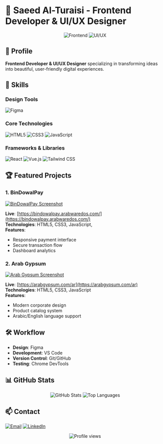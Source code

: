 # 🎨 Saeed Al-Turaisi - Frontend Developer & UI/UX Designer

<div align="center">
  <img src="https://img.shields.io/badge/Frontend_Developer-Expert-9cf" alt="Frontend">
  <img src="https://img.shields.io/badge/UI/UX_Designer-Creative-orange" alt="UI/UX">
</div>

## 🌟 Profile
**Frontend Developer & UI/UX Designer** specializing in transforming ideas into beautiful, user-friendly digital experiences.

## 🎨 Skills

### Design Tools
![Figma](https://img.shields.io/badge/Figma-F24E1E?style=for-the-badge&logo=figma&logoColor=white)

### Core Technologies
![HTML5](https://img.shields.io/badge/HTML5-E34F26?style=for-the-badge&logo=html5&logoColor=white)
![CSS3](https://img.shields.io/badge/CSS3-1572B6?style=for-the-badge&logo=css3&logoColor=white)
![JavaScript](https://img.shields.io/badge/JavaScript-F7DF1E?style=for-the-badge&logo=javascript&logoColor=black)

### Frameworks & Libraries
![React](https://img.shields.io/badge/React-61DAFB?style=for-the-badge&logo=react&logoColor=white)
![Vue.js](https://img.shields.io/badge/Vue.js-4FC08D?style=for-the-badge&logo=vue.js&logoColor=white)
![Tailwind CSS](https://img.shields.io/badge/Tailwind_CSS-38B2AC?style=for-the-badge&logo=tailwind-css&logoColor=white)

## 🏆 Featured Projects

### 1. BinDowalPay
[![BinDowalPay Screenshot](https://via.placeholder.com/800x400?text=BinDowalPay+Screenshot)](https://bindowalpay.arabwaredos.com/)

**Live**: [https://bindowalpay.arabwaredos.com/](https://bindowalpay.arabwaredos.com/)  
**Technologies**: HTML5, CSS3, JavaScript,   
**Features**:
- Responsive payment interface
- Secure transaction flow
- Dashboard analytics

### 2. Arab Gypsum
[![Arab Gypsum Screenshot](https://via.placeholder.com/800x400?text=Arab+Gypsum+Screenshot)](https://arabgypsum.com/ar)

**Live**: [https://arabgypsum.com/ar](https://arabgypsum.com/ar)  
**Technologies**: HTML5, CSS3, JavaScript  
**Features**:
- Modern corporate design
- Product catalog system
- Arabic/English language support

## 🛠 Workflow
- **Design**: Figma
- **Development**: VS Code
- **Version Control**: Git/GitHub
- **Testing**: Chrome DevTools

## 📊 GitHub Stats
<div align="center">
  <img src="https://github-readme-stats.vercel.app/api?username=yourusername&show_icons=true&theme=vue&hide=contribs" alt="GitHub Stats">
  <img src="https://github-readme-stats.vercel.app/api/top-langs/?username=yourusername&layout=compact&theme=vue" alt="Top Languages">
</div>

## 📫 Contact
[![Email](https://img.shields.io/badge/Email-D14836?style=for-the-badge&logo=gmail&logoColor=white)](mailto:your.email@example.com)
[![LinkedIn](https://img.shields.io/badge/LinkedIn-0077B5?style=for-the-badge&logo=linkedin&logoColor=white)](https://linkedin.com/in/yourprofile)

<div align="center">
  <img src="https://komarev.com/ghpvc/?username=yourusername&label=Profile%20views&color=0e75b6&style=flat" alt="Profile views">
</div>
